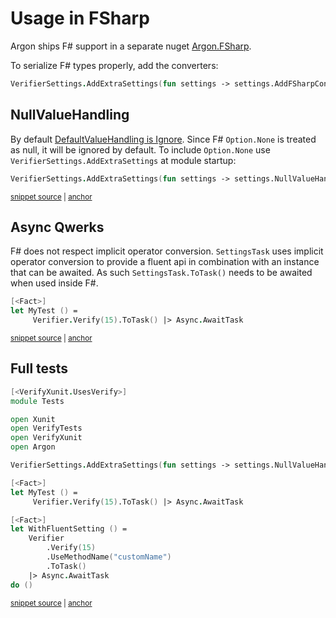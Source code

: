 <!--
GENERATED FILE - DO NOT EDIT
This file was generated by [MarkdownSnippets](https://github.com/SimonCropp/MarkdownSnippets).
Source File: /docs/mdsource/fsharp.source.md
To change this file edit the source file and then run MarkdownSnippets.
-->

# Usage in FSharp

Argon ships F# support in a separate nuget [Argon.FSharp](https://www.nuget.org/packages/Argon.FSharp/).

To serialize F# types properly, add the converters:

```fs
VerifierSettings.AddExtraSettings(fun settings -> settings.AddFSharpConverters())
```


## NullValueHandling

By default [DefaultValueHandling is Ignore](/docs/serializer-settings.md#default-settings). Since F# `Option.None` is treated as null, it will be ignored by default. To include `Option.None` use `VerifierSettings.AddExtraSettings` at module startup:

<!-- snippet: NullValueHandling -->
<a id='snippet-nullvaluehandling'></a>
```fs
VerifierSettings.AddExtraSettings(fun settings -> settings.NullValueHandling <- NullValueHandling.Include)
```
<sup><a href='/src/FSharpTests/Tests.fs#L9-L11' title='Snippet source file'>snippet source</a> | <a href='#snippet-nullvaluehandling' title='Start of snippet'>anchor</a></sup>
<!-- endSnippet -->


## Async Qwerks

F# does not respect implicit operator conversion. `SettingsTask` uses implicit operator conversion to provide a fluent api in combination with an instance that can be awaited. As such `SettingsTask.ToTask()` needs to be awaited when used inside F#.

<!-- snippet: FsTest -->
<a id='snippet-fstest'></a>
```fs
[<Fact>]
let MyTest () =
     Verifier.Verify(15).ToTask() |> Async.AwaitTask
```
<sup><a href='/src/FSharpTests/Tests.fs#L13-L17' title='Snippet source file'>snippet source</a> | <a href='#snippet-fstest' title='Start of snippet'>anchor</a></sup>
<!-- endSnippet -->


## Full tests

<!-- snippet: FSharpTests/Tests.fs -->
<a id='snippet-FSharpTests/Tests.fs'></a>
```fs
[<VerifyXunit.UsesVerify>]
module Tests

open Xunit
open VerifyTests
open VerifyXunit
open Argon

VerifierSettings.AddExtraSettings(fun settings -> settings.NullValueHandling <- NullValueHandling.Include)

[<Fact>]
let MyTest () =
     Verifier.Verify(15).ToTask() |> Async.AwaitTask

[<Fact>]
let WithFluentSetting () =
    Verifier
        .Verify(15)
        .UseMethodName("customName")
        .ToTask()
    |> Async.AwaitTask
do ()
```
<sup><a href='/src/FSharpTests/Tests.fs#L1-L22' title='Snippet source file'>snippet source</a> | <a href='#snippet-FSharpTests/Tests.fs' title='Start of snippet'>anchor</a></sup>
<!-- endSnippet -->
